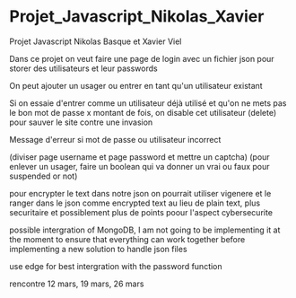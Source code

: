 # Projet_Javascript_Nikolas_Xavier
Projet Javascript Nikolas Basque et Xavier Viel

Dans ce projet on veut faire une page de login avec un fichier json pour storer des utilisateurs et leur passwords

On peut ajouter un usager ou entrer en tant qu'un utilisateur existant

Si on essaie d'entrer comme un utilisateur déjà utilisé et qu'on ne mets pas le bon mot de passe x montant de fois, on disable cet utilisateur (delete) pour sauver le site contre une invasion

Message d'erreur si mot de passe ou utilisateur incorrect

(diviser page username et page password et mettre un captcha)
(pour enlever un usager, faire un boolean qui va donner un vrai ou faux pour suspended or not)

pour encrypter le text dans notre json on pourrait utiliser vigenere et le ranger dans le json comme encrypted text au lieu de plain text, plus securitaire et possiblement plus de points poour l'aspect cybersecurite

possible intergration of MongoDB, I am not going to be implementing it at the moment to ensure that everything can work together before implementing a new solution to handle json files
 

use edge for best intergration with the password function

rencontre 12 mars, 19 mars, 26 mars


